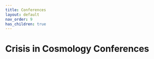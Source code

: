 ```yaml
---
title: Conferences
layout: default
nav_order: 9
has_children: true
---
```


# Crisis in Cosmology Conferences
